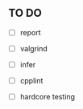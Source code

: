 ## TO DO
                                              
- [ ] report  
- [ ] valgrind 
- [ ] infer
- [ ] cpplint  
- [ ] hardcore testing



